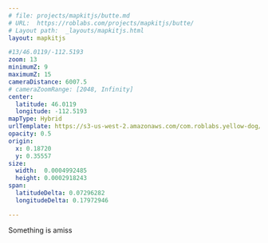 ```yaml
---
# file: projects/mapkitjs/butte.md
# URL:  https://roblabs.com/projects/mapkitjs/butte/
# Layout path:  _layouts/mapkitjs.html
layout: mapkitjs

#13/46.0119/-112.5193
zoom: 13
minimumZ: 9
maximumZ: 15
cameraDistance: 6007.5
# cameraZoomRange: [2048, Infinity]
center:
  latitude: 46.0119
  longitude: -112.5193
mapType: Hybrid
urlTemplate: https://s3-us-west-2.amazonaws.com/com.roblabs.yellow-dog/maptiler/butte/{z}/{x}/{y}.png
opacity: 0.5
origin: 
  x: 0.18720
  y: 0.35557
size:
  width:  0.0004992485
  height: 0.0002918243
span:
  latitudeDelta: 0.07296282
  longitudeDelta: 0.17972946

---
```


Something is amiss
